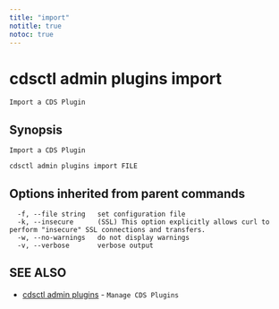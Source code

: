 ```yaml
---
title: "import"
notitle: true
notoc: true
---
```

# cdsctl admin plugins import

`Import a CDS Plugin`

## Synopsis

`Import a CDS Plugin`

```
cdsctl admin plugins import FILE
```

## Options inherited from parent commands

```
  -f, --file string   set configuration file
  -k, --insecure      (SSL) This option explicitly allows curl to perform "insecure" SSL connections and transfers.
  -w, --no-warnings   do not display warnings
  -v, --verbose       verbose output
```

## SEE ALSO

* [cdsctl admin plugins](/docs/components/cdsctl/admin/plugins/)	 - `Manage CDS Plugins`

